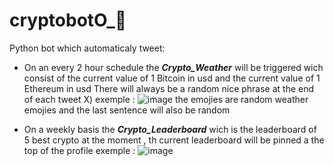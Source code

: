 # cryptobotO_🤖

Python bot which automaticaly tweet:

- On an every 2 hour schedule the ***Crypto_Weather*** will be triggered wich consist of the current value of 1 Bitcoin in usd and the current value of 1 Ethereum in usd There will always be a random nice phrase at the end of each tweet X)
exemple : 
![image](https://user-images.githubusercontent.com/61624140/115119933-25f57780-9fab-11eb-80b2-d5f7f477048b.png)
the emojies are random weather emojies and the last sentence will also be random 

- On a weekly basis the ***Crypto_Leaderboard*** wich is the leaderboard of 5 best crypto at the moment , th current leaderboard will be pinned a the top of the profile
exemple : 
![image](https://user-images.githubusercontent.com/61624140/115119944-33aafd00-9fab-11eb-84f0-1c03e92e95bf.png)


